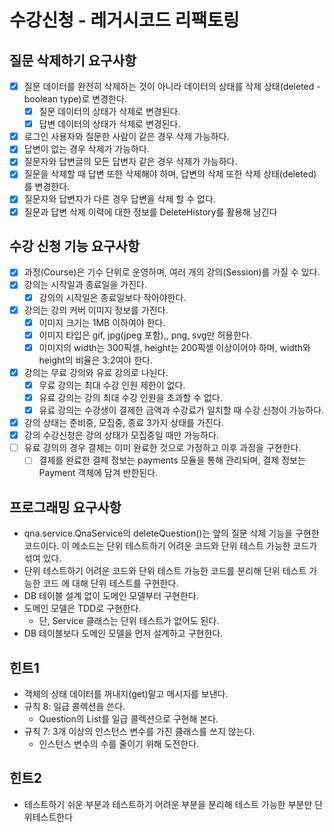 # 수강신청 - 레거시코드 리팩토링

## 질문 삭제하기 요구사항
-[x] 질문 데이터를 완전히 삭제하는 것이 아니라 데이터의 상태를 삭제 상태(deleted - boolean type)로 변경한다.
  - [x] 질문 데이터의 상태가 삭제로 변경된다.
  - [x] 답변 데이터의 상태가 삭제로 변경된다.
-[x] 로그인 사용자와 질문한 사람이 같은 경우 삭제 가능하다.
-[x] 답변이 없는 경우 삭제가 가능하다.
-[x] 질문자와 답변글의 모든 답변자 같은 경우 삭제가 가능하다.
-[x] 질문을 삭제할 때 답변 또한 삭제해야 하며, 답변의 삭제 또한 삭제 상태(deleted)를 변경한다.
-[x] 질문자와 답변자가 다른 경우 답변을 삭제 할 수 없다.
-[x] 질문과 답변 삭제 이력에 대한 정보를 DeleteHistory를 활용해 남긴다

## 수강 신청 기능 요구사항
-[x] 과정(Course)은 기수 단위로 운영하며, 여러 개의 강의(Session)를 가질 수 있다.
-[x] 강의는 시작일과 종료일을 가진다.
  -[x] 강의의 시작일은 종료일보다 작아야한다.
-[x] 강의는 강의 커버 이미지 정보를 가진다.
  -[x] 이미지 크기는 1MB 이하여야 한다.
  -[x] 이미지 타입은 gif, jpg(jpeg 포함),, png, svg만 허용한다.
  -[x] 이미지의 width는 300픽셀, height는 200픽셀 이상이어야 하며, width와 height의 비율은 3:2여야 한다.
-[x] 강의는 무료 강의와 유료 강의로 나뉜다.
  -[x] 무료 강의는 최대 수강 인원 제한이 없다.
  -[x] 유료 강의는 강의 최대 수강 인원을 초과할 수 없다.
  -[x] 유료 강의는 수강생이 결제한 금액과 수강료가 일치할 때 수강 신청이 가능하다.
-[x] 강의 상태는 준비중, 모집중, 종료 3가지 상태를 가진다.
-[x] 강의 수강신청은 강의 상태가 모집중일 때만 가능하다.
-[ ] 유료 강의의 경우 결제는 이미 완료한 것으로 가정하고 이후 과정을 구현한다.
  -[ ] 결제를 완료한 결제 정보는 payments 모듈을 통해 관리되며, 결제 정보는 Payment 객체에 담겨 반한된다.

## 프로그래밍 요구사항
- qna.service.QnaService의 deleteQuestion()는 앞의 질문 삭제 기능을 구현한 코드이다. 
이 메소드는 단위 테스트하기 어려운 코드와 단위 테스트 가능한 코드가 섞여 있다.
- 단위 테스트하기 어려운 코드와 단위 테스트 가능한 코드를 분리해 단위 테스트 가능한 코드 에
대해 단위 테스트를 구현한다.
- DB 테이블 설계 없이 도메인 모델부터 구현한다.
- 도메인 모델은 TDD로 구현한다.
  - 단, Service 클래스는 단위 테스트가 없어도 된다.
- DB 테이블보다 도메인 모델을 먼저 설계하고 구현한다.

## 힌트1
- 객체의 상태 데이터를 꺼내지(get)말고 메시지를 보낸다.
- 규칙 8: 일급 콜렉션을 쓴다.
  - Question의 List<Answer>를 일급 콜렉션으로 구현해 본다.
- 규칙 7: 3개 이상의 인스턴스 변수를 가진 클래스를 쓰지 않는다.
  - 인스턴스 변수의 수를 줄이기 위해 도전한다. 
  
## 힌트2
- 테스트하기 쉬운 부분과 테스트하기 어려운 부분을 분리해 테스트 가능한 부분만 단위테스트한다
